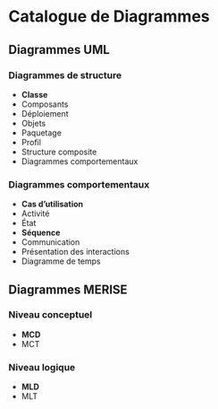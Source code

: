 # Catalogue de Diagrammes

## Diagrammes UML

### Diagrammes de structure

- **Classe**
- Composants
- Déploiement
- Objets
- Paquetage
- Profil
- Structure composite
- Diagrammes comportementaux

### Diagrammes comportementaux

- **Cas d’utilisation**
- Activité
- État
- **Séquence**
- Communication
- Présentation des interactions
- Diagramme de temps

## Diagrammes MERISE

### Niveau conceptuel

- **MCD**
- MCT

### Niveau logique

- **MLD**
- MLT